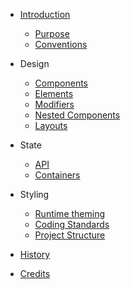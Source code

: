 * [Introduction](README.md)
  * [Purpose](purpose.md)
  * [Conventions](conventions.md)

* Design
  * [Components](components/components.md)
  * [Elements](components/elements.md)
  * [Modifiers](components/modifiers.md)
  * [Nested Components](components/nested-components.md)
  * [Layouts](components/layouts.md)

* State
  * [API](state/api.md)
  * [Containers](state/containers.md)

* Styling
  * [Runtime theming](styles/runtime-theming.md)
  * [Coding Standards](styles/coding-standards.md)
  * [Project Structure](styles/project-structure.md)

* [History](history.md)
* [Credits](credits.md)